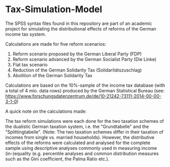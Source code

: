 # Tax-Simulation-Model
The SPSS syntax files found in this repository are part of an academic project for simulating the distributional effects of reforms of the German income tax system.

Calculations are made for five reform scenarios:

1. Reform scenario proposed by the German Liberal Party (FDP)
2. Reform scenario advanced by the German Socialist Party (Die Linke)
3. Flat tax scenario
4. Reduction of the German Solidarity Tax (Solidaritätszuschlag)
5. Abolition of the German Solidarity Tax

Calculations are based on the 10%-sample of the income tax database (with a total of 4 mio. data rows) produced by the German Statistical Bureau (see: https://www.forschungsdatenzentrum.de/de/10-21242-73111-2014-00-00-3-1-0)

A quick note on the calculations made:

The tax reform simulations were each done for the two taxation schemes of the dualistic German taxation system, i.e. the "Grundtabelle" and the "Splittingtabelle". (Note: The two taxation schemes differ in their taxation of incomes from single vs. married households). However, the distributive effects of the reforms were calculated and analysed for the complete sample using descriptive analyses commonly used in measuring income (in-)equality (e.g. percentile analyses and common distribution measures such as the Gini coefficient, the Palma Ratio etc.). 
